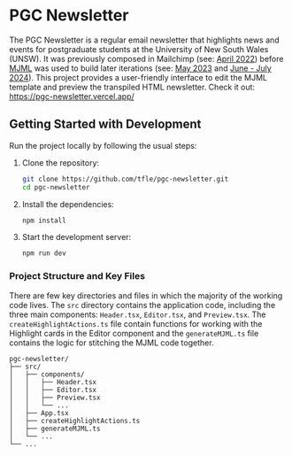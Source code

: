 # PGC Newsletter

The PGC Newsletter is a regular email newsletter that highlights news and events for postgraduate students at the
University of New South Wales (UNSW). It was previously composed in Mailchimp (see: [April 2022](https://www.arc.unsw.edu.au/uploads/pgc-newsletter-2022-04.html))
before [MJML](https://github.com/mjmlio/mjml) was used to build later iterations (see: [May 2023](https://www.arc.unsw.edu.au/uploads/pgc-newsletter-2023-05_3.html)
and [June - July 2024](https://www.arc.unsw.edu.au/uploads/pgc-newsletter-2024-06-07.html)). This project provides a user-friendly
interface to edit the MJML template and preview the transpiled HTML newsletter. Check it
out: https://pgc-newsletter.vercel.app/

## Getting Started with Development

Run the project locally by following the usual steps:

1. Clone the repository:
   ```sh
   git clone https://github.com/tfle/pgc-newsletter.git
   cd pgc-newsletter
   ```
2. Install the dependencies:
   ```sh
   npm install
   ```
3. Start the development server:
   ```sh
   npm run dev
   ```

### Project Structure and Key Files

There are few key directories and files in which the majority of the working code lives. The `src`
directory contains the application code, including the three main components: `Header.tsx`, `Editor.tsx`, and `Preview.tsx`. The 
`createHighlightActions.ts` file contain functions for working with the Highlight cards in the Editor component and the
`generateMJML.ts` file contains the logic for stitching the MJML code together.

```plaintext
pgc-newsletter/
├── src/
│   ├── components/
│   │   ├── Header.tsx
│   │   ├── Editor.tsx
│   │   ├── Preview.tsx
│   │   └── ...
│   ├── App.tsx
│   ├── createHighlightActions.ts
│   ├── generateMJML.ts
│   └── ...
└── ...
```
